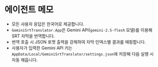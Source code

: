 # 에이전트 메모
- 모든 사용자 응답은 한국어로 제공합니다.
- `GeminiSrtTranslator.App`은 Gemini API(`gemini-2.5-flesh` 모델)를 이용해 SRT 자막을 번역합니다.
- 번역 호출 시 JSON 포맷 출력을 강제하여 자막 인덱스별 결과를 매핑합니다.
- 사용자가 입력한 Gemini API 키는 `AppData/Local/GeminiSrtTranslator/settings.json`에 저장해 다음 실행 시 자동 채웁니다.
